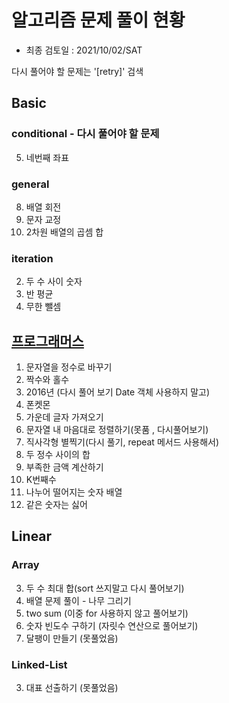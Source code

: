 # 알고리즘 문제 풀이 현황

- 최종 검토일 : 2021/10/02/SAT 

다시 풀어야 할 문제는 '[retry]' 검색
## Basic
### conditional - 다시 풀어야 할 문제
5. 네번째 좌표
### general
8. 배열 회전
9. 문자 교정
10. 2차원 배열의 곱셈 합
### iteration
2. 두 수 사이 숫자
3. 반 평균
5. 무한 뺄셈

## [프로그래머스](https://programmers.co.kr/learn/courses/30/)
1. 문자열을 정수로 바꾸기
2. 짝수와 홀수
3. 2016년 (다시 풀어 보기 Date 객체 사용하지 말고)
4. 폰켓몬
5. 가운데 글자 가져오기
6. 문자열 내 마음대로 정렬하기(못품 , 다시풀어보기)
7. 직사각형 별찍기(다시 풀기, repeat 메서드 사용해서)
8. 두 정수 사이의 합
9. 부족한 금액 계산하기
10. K번째수
11. 나누어 떨어지는 숫자 배열
12. 같은 숫자는 싫어

## Linear
### Array
3. 두 수 최대 합(sort 쓰지말고 다시 풀어보기)
5. 배열 문제 풀이 - 나무 그리기
6. two sum (이중 for 사용하지 않고 풀어보기)
9. 숫자 빈도수 구하기 (자릿수 연산으로 풀어보기)
10. 달팽이 만들기 (못풀었음)

### Linked-List
3. 대표 선출하기 (못풀었음)